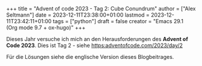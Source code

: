 +++
title = "Advent of code 2023 - Tag 2: Cube Conundrum"
author = ["Alex Seltmann"]
date = 2023-12-11T23:38:00+01:00
lastmod = 2023-12-11T23:42:11+01:00
tags = ["python"]
draft = false
creator = "Emacs 29.1 (Org mode 9.7 + ox-hugo)"
+++

Dieses Jahr versuche ich mich an den Herausforderungen des **Advent of Code
2023**. Dies ist Tag 2 - siehe <https:adventofcode.com/2023/day/2>

Für die Lösungen siehe die englische Version dieses Blogbeitrages.
